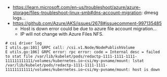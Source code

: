 - https://learn.microsoft.com/en-us/troubleshoot/azure/azure-storage/files-troubleshoot-linux-smb#dns-account-migration: dmesg logs...
- https://github.com/Azure/AKS/issues/2678#issuecomment-997135485
  - Host is down error could be due to azure file account migration...
  - IP will not change with Azure Files NFS.

```
# csi driver log
I utils.go:101] GRPC call: /csi.v1.Node/NodePublishVolume
E utils.go:106] GRPC error: rpc error: code = Internal desc = failed to stat file /var/lib/kubelet/pods/redactp-1111-1111-1111-111111111111/volumes/kubernetes.io~csi/my-pvname/mount: lstat /var/lib/kubelet/pods/redactp-1111-1111-1111-111111111111/volumes/kubernetes.io~csi/my-pvname/mount: host is down
```
